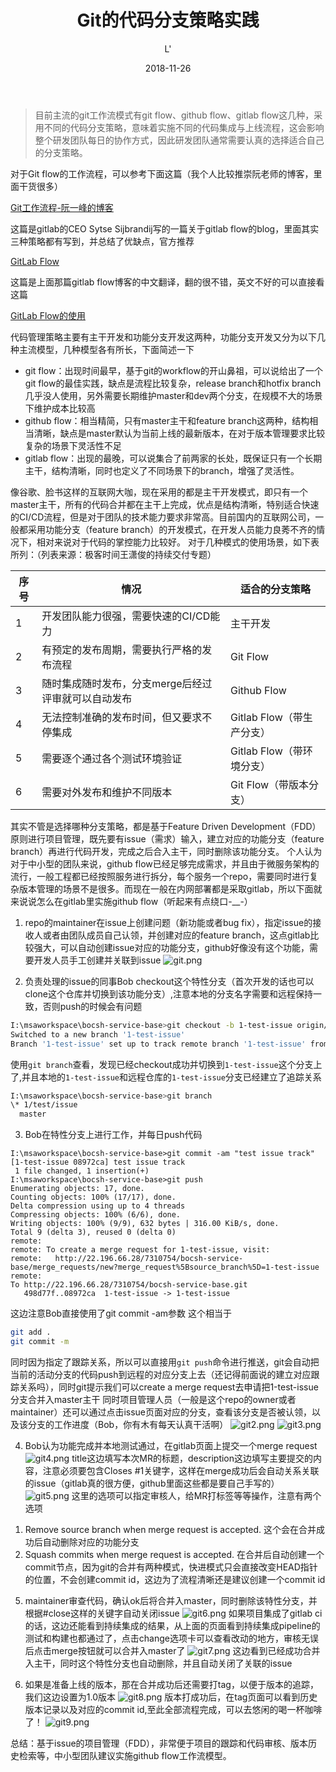 ﻿---
title: "Git的代码分支策略实践"
date: 2018-11-26
excerpt: "基于git的工作流方案实践"
description: "基于git的工作流方案实践"
gitalk: true
image: "img/git-flow-7-638.jpg"
author: L'
tags:
    - Git
    - DevOps
categories: [ Tech ]
---

>目前主流的git工作流模式有git flow、github flow、gitlab flow这几种，采用不同的代码分支策略，意味着实施不同的代码集成与上线流程，这会影响整个研发团队每日的协作方式，因此研发团队通常需要认真的选择适合自己的分支策略。

对于Git flow的工作流程，可以参考下面这篇（我个人比较推崇阮老师的博客，里面干货很多）

[Git工作流程-阮一峰的博客](http://www.ruanyifeng.com/blog/2015/12/git-workflow.html)

这篇是gitlab的CEO Sytse Sijbrandij写的一篇关于gitlab flow的blog，里面其实三种策略都有写到，并总结了优缺点，官方推荐

[GitLab Flow](https://about.gitlab.com/2014/09/29/gitlab-flow/)

这篇是上面那篇gitlab flow博客的中文翻译，翻的很不错，英文不好的可以直接看这篇

[GitLab Flow的使用](http://www.15yan.com/topic/yi-dong-kai-fa-na-dian-shi/6yueHxcgD9Z/)

代码管理策略主要有主干开发和功能分支开发这两种，功能分支开发又分为以下几种主流模型，几种模型各有所长，下面简述一下

* git flow：出现时间最早，基于git的workflow的开山鼻祖，可以说给出了一个git flow的最佳实践，缺点是流程比较复杂，release branch和hotfix branch几乎没人使用，另外需要长期维护master和dev两个分支，在规模不大的场景下维护成本比较高
* github flow：相当精简，只有master主干和feature branch这两种，结构相当清晰，缺点是master默认为当前上线的最新版本，在对于版本管理要求比较复杂的场景下灵活性不足
* gitlab flow：出现的最晚，可以说集合了前两家的长处，既保证只有一个长期主干，结构清晰，同时也定义了不同场景下的branch，增强了灵活性。

像谷歌、脸书这样的互联网大咖，现在采用的都是主干开发模式，即只有一个master主干，所有的代码合并都在主干上完成，优点是结构清晰，特别适合快速的CI/CD流程，但是对于团队的技术能力要求非常高。目前国内的互联网公司，一般都采用功能分支（feature branch）的开发模式，在开发人员能力良莠不齐的情况下，相对来说对于代码的掌控能力比较好。
对于几种模式的使用场景，如下表所列：（列表来源：极客时间王潇俊的持续交付专题）

| 序号 | 情况 | 适合的分支策略 |
| ------ | ------ | ------ |
| 1 | 开发团队能力很强，需要快速的CI/CD能力 | 主干开发 |
| 2 | 有预定的发布周期，需要执行严格的发布流程 | Git Flow |
| 3 | 随时集成随时发布，分支merge后经过评审就可以自动发布 | Github Flow |
| 4 | 无法控制准确的发布时间，但又要求不停集成 | Gitlab Flow（带生产分支） |
| 5 | 需要逐个通过各个测试环境验证 | Gitlab Flow（带环境分支） |
| 6 | 需要对外发布和维护不同版本 | Git Flow（带版本分支） |

其实不管是选择哪种分支策略，都是基于Feature Driven Development（FDD）原则进行项目管理，既先要有issue（需求）输入，建立对应的功能分支（feature branch）再进行代码开发，完成之后合入主干，同时删除该功能分支。
个人认为对于中小型的团队来说，github flow已经足够完成需求，并且由于微服务架构的流行，一般工程都已经按照服务进行拆分，每个服务一个repo，需要同时进行复杂版本管理的场景不是很多。而现在一般在内网部署都是采取gitlab，所以下面就来说说怎么在gitlab里实施github flow（听起来有点绕口-__-）

1. repo的maintainer在issue上创建问题（新功能或者bug fix），指定issue的接收人或者由团队成员自己认领，并创建对应的feature branch，这点gitlab比较强大，可以自动创建issue对应的功能分支，github好像没有这个功能，需要开发人员手工创建并关联到issue
![git.png](https://upload-images.jianshu.io/upload_images/14871146-5b602ddf4e2af565.png?imageMogr2/auto-orient/strip%7CimageView2/2/w/1240)

2. 负责处理的issue的同事Bob checkout这个特性分支（首次开发的话也可以clone这个仓库并切换到该功能分支）,注意本地的分支名字需要和远程保持一致，否则push的时候会有问题
```bash
I:\msaworkspace\bocsh-service-base>git checkout -b 1-test-issue origin/1-test-issue
Switched to a new branch '1-test-issue'
Branch '1-test-issue' set up to track remote branch '1-test-issue' from 'origin'.
```
使用`git branch`查看，发现已经checkout成功并切换到`1-test-issue`这个分支上了,并且本地的`1-test-issue`和远程仓库的`1-test-issue`分支已经建立了追踪关系
```bash
I:\msaworkspace\bocsh-service-base>git branch
\* 1/test/issue
  master
```

3. Bob在特性分支上进行工作，并每日push代码
```
I:\msaworkspace\bocsh-service-base>git commit -am "test issue track"
[1-test-issue 08972ca] test issue track
 1 file changed, 1 insertion(+)
I:\msaworkspace\bocsh-service-base>git push
Enumerating objects: 17, done.
Counting objects: 100% (17/17), done.
Delta compression using up to 4 threads
Compressing objects: 100% (6/6), done.
Writing objects: 100% (9/9), 632 bytes | 316.00 KiB/s, done.
Total 9 (delta 3), reused 0 (delta 0)
remote:
remote: To create a merge request for 1-test-issue, visit:
remote:   http://22.196.66.28/7310754/bocsh-service-base/merge_requests/new?merge_request%5Bsource_branch%5D=1-test-issue
remote:
To http://22.196.66.28/7310754/bocsh-service-base.git
   498d77f..08972ca  1-test-issue -> 1-test-issue
```
这边注意Bob直接使用了git commit -am参数
这个相当于
```bash
git add .
git commit -m
```
同时因为指定了跟踪关系，所以可以直接用`git push`命令进行推送，git会自动把当前的活动分支的代码push到远程的对应分支上去（还记得前面说的建立对应跟踪关系吗），同时git提示我们可以create a merge request去申请把1-test-issue分支合并入master主干
同时项目管理人员（一般是这个repo的owner或者maintainer）还可以通过点击issue页面对应的分支，查看该分支是否被认领，以及该分支的工作进度（Bob，你有木有每天认真干活啊）
![git2.png](https://upload-images.jianshu.io/upload_images/14871146-6b35c7f6fe3ee892.png?imageMogr2/auto-orient/strip%7CimageView2/2/w/1240)
![git3.png](https://upload-images.jianshu.io/upload_images/14871146-eab127d1b97e7421.png?imageMogr2/auto-orient/strip%7CimageView2/2/w/1240)

4. Bob认为功能完成并本地测试通过，在gitlab页面上提交一个merge request
![git4.png](https://upload-images.jianshu.io/upload_images/14871146-47dc489b9013fea6.png?imageMogr2/auto-orient/strip%7CimageView2/2/w/1240)
title这边填写本次MR的标题，description这边填写主要提交的内容，注意必须要包含Closes #1关键字，这样在merge成功后会自动关系关联的issue（gitlab真的很方便，github里面这些都是要自己手写的）
![git5.png](https://upload-images.jianshu.io/upload_images/14871146-b45ae2f86db166fb.png?imageMogr2/auto-orient/strip%7CimageView2/2/w/1240)
这里的选项可以指定审核人，给MR打标签等等操作，注意有两个选项
1) Remove source branch when merge request is accepted.
这个会在合并成功后自动删除对应的功能分支
2) Squash commits when merge request is accepted.
在合并后自动创建一个commit节点，因为git的合并有两种模式，快进模式只会直接改变HEAD指针的位置，不会创建commit id，这边为了流程清晰还是建议创建一个commit id

5. maintainer审查代码，确认ok后将合并入master，同时删除该特性分支，并根据#close这样的关键字自动关闭issue
![git6.png](https://upload-images.jianshu.io/upload_images/14871146-836f7827a5da2da4.png?imageMogr2/auto-orient/strip%7CimageView2/2/w/1240)
如果项目集成了gitlab ci的话，这边还能看到持续集成的结果，从上面的页面看到持续集成pipeline的测试和构建也都通过了，点击change选项卡可以查看改动的地方，审核无误后点击merge按钮就可以合并入master了
![git7.png](https://upload-images.jianshu.io/upload_images/14871146-3a8df01e059ac82d.png?imageMogr2/auto-orient/strip%7CimageView2/2/w/1240)
这边看到已经成功合并入主干，同时这个特性分支也自动删除，并且自动关闭了关联的issue

6. 如果是准备上线的版本，那在合并成功后还需要打tag，以便于版本的追踪，我们这边设置为1.0版本
![git8.png](https://upload-images.jianshu.io/upload_images/14871146-d73935f9933b7dc0.png?imageMogr2/auto-orient/strip%7CimageView2/2/w/1240)
版本打成功后，在tag页面可以看到历史版本记录以及对应的commit id,至此全部流程完成，可以去悠闲的喝一杯咖啡了！
![git9.png](https://upload-images.jianshu.io/upload_images/14871146-a4ebf3e430acc942.png?imageMogr2/auto-orient/strip%7CimageView2/2/w/1240)

总结：基于issue的项目管理（FDD），非常便于项目的跟踪和代码审核、版本历史检索等，中小型团队建议实施github flow工作流模型。


